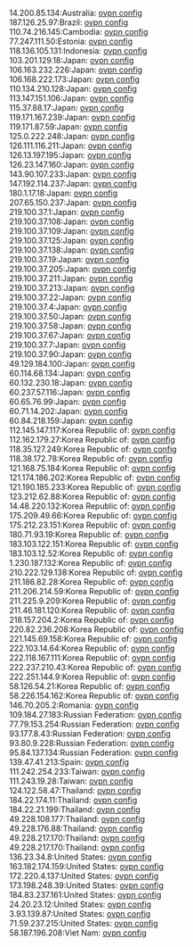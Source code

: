 14.200.85.134:Australia: [ovpn config](vpn/14_200_85_134.ovpn)  
187.126.25.97:Brazil: [ovpn config](vpn/187_126_25_97.ovpn)  
110.74.216.145:Cambodia: [ovpn config](vpn/110_74_216_145.ovpn)  
77.247.111.50:Estonia: [ovpn config](vpn/77_247_111_50.ovpn)  
118.136.105.131:Indonesia: [ovpn config](vpn/118_136_105_131.ovpn)  
103.201.129.18:Japan: [ovpn config](vpn/103_201_129_18.ovpn)  
106.163.232.226:Japan: [ovpn config](vpn/106_163_232_226.ovpn)  
106.168.222.173:Japan: [ovpn config](vpn/106_168_222_173.ovpn)  
110.134.210.128:Japan: [ovpn config](vpn/110_134_210_128.ovpn)  
113.147.151.106:Japan: [ovpn config](vpn/113_147_151_106.ovpn)  
115.37.88.17:Japan: [ovpn config](vpn/115_37_88_17.ovpn)  
119.171.167.239:Japan: [ovpn config](vpn/119_171_167_239.ovpn)  
119.171.87.59:Japan: [ovpn config](vpn/119_171_87_59.ovpn)  
125.0.222.248:Japan: [ovpn config](vpn/125_0_222_248.ovpn)  
126.111.116.211:Japan: [ovpn config](vpn/126_111_116_211.ovpn)  
126.13.197.195:Japan: [ovpn config](vpn/126_13_197_195.ovpn)  
126.23.147.160:Japan: [ovpn config](vpn/126_23_147_160.ovpn)  
143.90.107.233:Japan: [ovpn config](vpn/143_90_107_233.ovpn)  
147.192.114.237:Japan: [ovpn config](vpn/147_192_114_237.ovpn)  
180.1.17.18:Japan: [ovpn config](vpn/180_1_17_18.ovpn)  
207.65.150.237:Japan: [ovpn config](vpn/207_65_150_237.ovpn)  
219.100.37.1:Japan: [ovpn config](vpn/219_100_37_1.ovpn)  
219.100.37.108:Japan: [ovpn config](vpn/219_100_37_108.ovpn)  
219.100.37.109:Japan: [ovpn config](vpn/219_100_37_109.ovpn)  
219.100.37.125:Japan: [ovpn config](vpn/219_100_37_125.ovpn)  
219.100.37.138:Japan: [ovpn config](vpn/219_100_37_138.ovpn)  
219.100.37.19:Japan: [ovpn config](vpn/219_100_37_19.ovpn)  
219.100.37.205:Japan: [ovpn config](vpn/219_100_37_205.ovpn)  
219.100.37.211:Japan: [ovpn config](vpn/219_100_37_211.ovpn)  
219.100.37.213:Japan: [ovpn config](vpn/219_100_37_213.ovpn)  
219.100.37.22:Japan: [ovpn config](vpn/219_100_37_22.ovpn)  
219.100.37.4:Japan: [ovpn config](vpn/219_100_37_4.ovpn)  
219.100.37.50:Japan: [ovpn config](vpn/219_100_37_50.ovpn)  
219.100.37.58:Japan: [ovpn config](vpn/219_100_37_58.ovpn)  
219.100.37.67:Japan: [ovpn config](vpn/219_100_37_67.ovpn)  
219.100.37.7:Japan: [ovpn config](vpn/219_100_37_7.ovpn)  
219.100.37.90:Japan: [ovpn config](vpn/219_100_37_90.ovpn)  
49.129.184.100:Japan: [ovpn config](vpn/49_129_184_100.ovpn)  
60.114.68.134:Japan: [ovpn config](vpn/60_114_68_134.ovpn)  
60.132.230.18:Japan: [ovpn config](vpn/60_132_230_18.ovpn)  
60.237.57.116:Japan: [ovpn config](vpn/60_237_57_116.ovpn)  
60.65.76.99:Japan: [ovpn config](vpn/60_65_76_99.ovpn)  
60.71.14.202:Japan: [ovpn config](vpn/60_71_14_202.ovpn)  
60.84.218.159:Japan: [ovpn config](vpn/60_84_218_159.ovpn)  
112.145.147.117:Korea Republic of: [ovpn config](vpn/112_145_147_117.ovpn)  
112.162.179.27:Korea Republic of: [ovpn config](vpn/112_162_179_27.ovpn)  
118.35.127.249:Korea Republic of: [ovpn config](vpn/118_35_127_249.ovpn)  
118.38.172.78:Korea Republic of: [ovpn config](vpn/118_38_172_78.ovpn)  
121.168.75.184:Korea Republic of: [ovpn config](vpn/121_168_75_184.ovpn)  
121.174.186.202:Korea Republic of: [ovpn config](vpn/121_174_186_202.ovpn)  
121.190.185.233:Korea Republic of: [ovpn config](vpn/121_190_185_233.ovpn)  
123.212.62.88:Korea Republic of: [ovpn config](vpn/123_212_62_88.ovpn)  
14.48.220.132:Korea Republic of: [ovpn config](vpn/14_48_220_132.ovpn)  
175.209.49.66:Korea Republic of: [ovpn config](vpn/175_209_49_66.ovpn)  
175.212.23.151:Korea Republic of: [ovpn config](vpn/175_212_23_151.ovpn)  
180.71.93.19:Korea Republic of: [ovpn config](vpn/180_71_93_19.ovpn)  
183.103.122.151:Korea Republic of: [ovpn config](vpn/183_103_122_151.ovpn)  
183.103.12.52:Korea Republic of: [ovpn config](vpn/183_103_12_52.ovpn)  
1.230.187.132:Korea Republic of: [ovpn config](vpn/1_230_187_132.ovpn)  
210.222.129.138:Korea Republic of: [ovpn config](vpn/210_222_129_138.ovpn)  
211.186.82.28:Korea Republic of: [ovpn config](vpn/211_186_82_28.ovpn)  
211.206.214.59:Korea Republic of: [ovpn config](vpn/211_206_214_59.ovpn)  
211.225.9.209:Korea Republic of: [ovpn config](vpn/211_225_9_209.ovpn)  
211.46.181.120:Korea Republic of: [ovpn config](vpn/211_46_181_120.ovpn)  
218.157.204.2:Korea Republic of: [ovpn config](vpn/218_157_204_2.ovpn)  
220.82.236.208:Korea Republic of: [ovpn config](vpn/220_82_236_208.ovpn)  
221.145.69.158:Korea Republic of: [ovpn config](vpn/221_145_69_158.ovpn)  
222.103.14.64:Korea Republic of: [ovpn config](vpn/222_103_14_64.ovpn)  
222.118.167.111:Korea Republic of: [ovpn config](vpn/222_118_167_111.ovpn)  
222.237.210.43:Korea Republic of: [ovpn config](vpn/222_237_210_43.ovpn)  
222.251.144.9:Korea Republic of: [ovpn config](vpn/222_251_144_9.ovpn)  
58.126.54.21:Korea Republic of: [ovpn config](vpn/58_126_54_21.ovpn)  
58.226.154.162:Korea Republic of: [ovpn config](vpn/58_226_154_162.ovpn)  
146.70.205.2:Romania: [ovpn config](vpn/146_70_205_2.ovpn)  
109.184.27.183:Russian Federation: [ovpn config](vpn/109_184_27_183.ovpn)  
77.79.153.254:Russian Federation: [ovpn config](vpn/77_79_153_254.ovpn)  
93.177.8.43:Russian Federation: [ovpn config](vpn/93_177_8_43.ovpn)  
93.80.9.228:Russian Federation: [ovpn config](vpn/93_80_9_228.ovpn)  
95.84.137.134:Russian Federation: [ovpn config](vpn/95_84_137_134.ovpn)  
139.47.41.213:Spain: [ovpn config](vpn/139_47_41_213.ovpn)  
111.242.254.233:Taiwan: [ovpn config](vpn/111_242_254_233.ovpn)  
111.243.19.28:Taiwan: [ovpn config](vpn/111_243_19_28.ovpn)  
124.122.58.47:Thailand: [ovpn config](vpn/124_122_58_47.ovpn)  
184.22.174.11:Thailand: [ovpn config](vpn/184_22_174_11.ovpn)  
184.22.21.199:Thailand: [ovpn config](vpn/184_22_21_199.ovpn)  
49.228.108.177:Thailand: [ovpn config](vpn/49_228_108_177.ovpn)  
49.228.176.88:Thailand: [ovpn config](vpn/49_228_176_88.ovpn)  
49.228.217.170:Thailand: [ovpn config](vpn/49_228_217_170.ovpn)  
49.228.217.170:Thailand: [ovpn config](vpn/49_228_217_170.ovpn)  
136.23.34.8:United States: [ovpn config](vpn/136_23_34_8.ovpn)  
163.182.174.159:United States: [ovpn config](vpn/163_182_174_159.ovpn)  
172.220.4.137:United States: [ovpn config](vpn/172_220_4_137.ovpn)  
173.198.248.39:United States: [ovpn config](vpn/173_198_248_39.ovpn)  
184.83.237.161:United States: [ovpn config](vpn/184_83_237_161.ovpn)  
24.20.23.12:United States: [ovpn config](vpn/24_20_23_12.ovpn)  
3.93.139.87:United States: [ovpn config](vpn/3_93_139_87.ovpn)  
71.59.237.215:United States: [ovpn config](vpn/71_59_237_215.ovpn)  
58.187.196.208:Viet Nam: [ovpn config](vpn/58_187_196_208.ovpn)  
